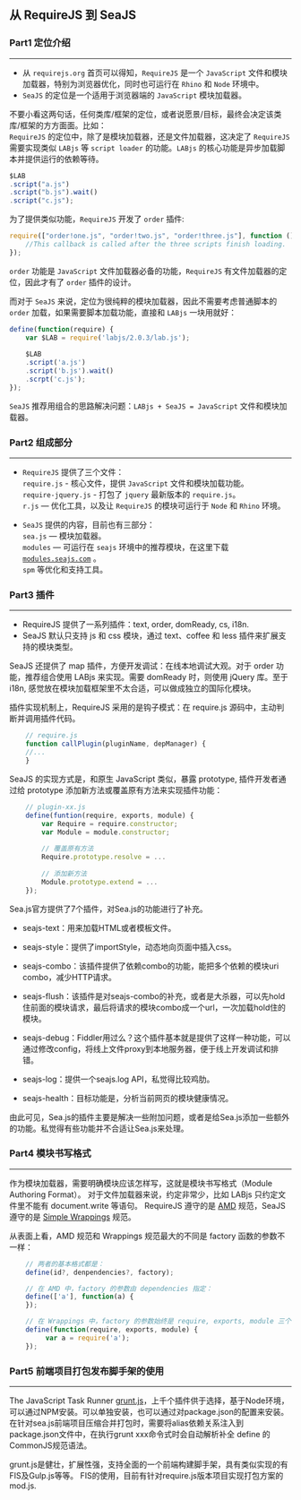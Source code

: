 ## 从 RequireJS 到 SeaJS

### Part1 定位介绍
---
- 从 `requirejs.org` 首页可以得知，`RequireJS` 是一个 `JavaScript` 文件和模块加载器，特别为浏览器优化，同时也可运行在 `Rhino` 和 `Node` 环境中。
- `SeaJS` 的定位是一个适用于浏览器端的 `JavaScript` 模块加载器。

不要小看这两句话，任何类库/框架的定位，或者说愿景/目标，最终会决定该类库/框架的方方面面。比如：  
`RequireJS` 的定位中，除了是模块加载器，还是文件加载器，这决定了 `RequireJS` 需要实现类似 `LABjs` 等 `script loader` 的功能。`LABjs` 的核心功能是异步加载脚本并提供运行的依赖等待。

``` javascript
$LAB
.script("a.js")
.script("b.js").wait()
.script("c.js");
```

为了提供类似功能，`RequireJS` 开发了 `order` 插件:  
``` javascript
require(["order!one.js", "order!two.js", "order!three.js"], function () {
    //This callback is called after the three scripts finish loading.
});
```

`order` 功能是 `JavaScript` 文件加载器必备的功能，`RequireJS` 有文件加载器的定位，因此才有了 `order` 插件的设计。

而对于 `SeaJS` 来说，定位为很纯粹的模块加载器，因此不需要考虑普通脚本的 `order` 加载，如果需要脚本加载功能，直接和 `LABjs` 一块用就好：

``` javascript
define(function(require) {
    var $LAB = require('labjs/2.0.3/lab.js');
    
    $LAB
    .script('a.js')
    .script('b.js').wait()
    .scrpt('c.js');
});
```

`SeaJS` 推荐用组合的思路解决问题：`LABjs + SeaJS = JavaScript` 文件和模块加载器。

### Part2 组成部分
---

- `RequireJS` 提供了三个文件：  
    `require.js` - 核心文件，提供 `JavaScript` 文件和模块加载功能。  
    `require-jquery.js` - 打包了 `jquery` 最新版本的 `require.js`。  
    `r.js` — 优化工具，以及让 `RequireJS` 的模块可运行于 `Node` 和 `Rhino` 环境。  

- `SeaJS` 提供的内容，目前也有三部分：  
    `sea.js` — 模块加载器。  
    `modules` — 可运行在 `seajs` 环境中的推荐模块，在这里下载 [`modules.seajs.com`](http://modules.seajs.com) 。  
    `spm` 等优化和支持工具。
    

### Part3 插件
---

- RequireJS 提供了一系列插件：text, order, domReady, cs, i18n.
- SeaJS 默认只支持 js 和 css 模块，通过 text、coffee 和 less 插件来扩展支持的模块类型。

SeaJS 还提供了 map 插件，方便开发调试：在线本地调试大观。对于 order 功能，推荐组合使用 LABjs 来实现。需要 domReady 时，则使用 jQuery 库。至于 i18n, 感觉放在模块加载框架里不太合适，可以做成独立的国际化模块。

插件实现机制上，RequireJS 采用的是钩子模式：在 require.js 源码中，主动判断并调用插件代码。

``` javascript
    // require.js
    function callPlugin(pluginName, depManager) {
    //...
    }
```

SeaJS 的实现方式是，和原生 JavaScript 类似，暴露 prototype, 插件开发者通过给 prototype 添加新方法或覆盖原有方法来实现插件功能：

``` javascript
    // plugin-xx.js
    define(funtion(require, exports, module) {
        var Require = require.constructor;
        var Module = module.constructor;
 
        // 覆盖原有方法
        Require.prototype.resolve = ...
 
        // 添加新方法
        Module.prototype.extend = ...
    });
```

Sea.js官方提供了7个插件，对Sea.js的功能进行了补充。

- seajs-text：用来加载HTML或者模板文件。

- seajs-style：提供了importStyle，动态地向页面中插入css。

- seajs-combo：该插件提供了依赖combo的功能，能把多个依赖的模块uri combo，减少HTTP请求。

- seajs-flush：该插件是对seajs-combo的补充，或者是大杀器，可以先hold住前面的模块请求，最后将请求的模块combo成一个url，一次加载hold住的模块。

- seajs-debug：Fiddler用过么？这个插件基本就是提供了这样一种功能，可以通过修改config，将线上文件proxy到本地服务器，便于线上开发调试和排错。

- seajs-log：提供一个seajs.log API，私觉得比较鸡肋。

- seajs-health：目标功能是，分析当前网页的模块健康情况。

由此可见，Sea.js的插件主要是解决一些附加问题，或者是给Sea.js添加一些额外的功能。私觉得有些功能并不合适让Sea.js来处理。

### Part4 模块书写格式
---

作为模块加载器，需要明确模块应该怎样写，这就是模块书写格式（Module Authoring Format）。
对于文件加载器来说，约定非常少，比如 LABjs 只约定文件里不能有 document.write 等语句。
RequireJS 遵守的是 [AMD](http://wiki.commonjs.org/wiki/Modules/AsynchronousDefinition) 规范，SeaJS 遵守的是 [Simple Wrappings](http://www.seajs.org) 规范。

从表面上看，AMD 规范和 Wrappings 规范最大的不同是 factory 函数的参数不一样：

``` javascript
    // 两者的基本格式都是：
    define(id?, denpendencies?, factory);

    // 在 AMD 中，factory 的参数由 dependencies 指定：
    define(['a'], function(a) {
    });

    // 在 Wrappings 中，factory 的参数始终是 require, exports, module 三个：
    define(function(require, exports, module) {
         var a = require('a');
    });
```

### Part5 前端项目打包发布脚手架的使用
---

The JavaScript Task Runner [grunt.js](http://www.gruntjs.com)，上千个插件供于选择，基于Node环境，可以通过NPM安装。可以单独安装，也可以通过对package.json的配置来安装。
在针对sea.js前端项目压缩合并打包时，需要将alias依赖关系注入到package.json文件中，在执行grunt xxx命令式时会自动解析补全 define 的 CommonJS规范语法。

grunt.js是健壮，扩展性强，支持全面的一个前端构建脚手架，具有类似实现的有FIS及Gulp.js等等。
FIS的使用，目前有针对require.js版本项目实现打包方案的mod.js.

